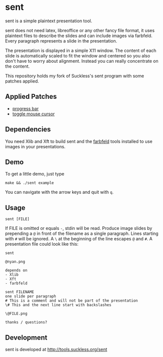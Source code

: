 # sent

sent is a simple plaintext presentation tool.

sent does not need latex, libreoffice or any other fancy file format, it uses
plaintext files to describe the slides and can include images via farbfeld.
Every paragraph represents a slide in the presentation.

The presentation is displayed in a simple X11 window. The content of each slide
is automatically scaled to fit the window and centered so you also don't have to
worry about alignment. Instead you can really concentrate on the content.

This repository holds my fork of Suckless's sent program with some patches applied.

## Applied Patches

- [progress bar](https://tools.suckless.org/sent/patches/progress-bar/)
- [toggle mouse cursor](https://tools.suckless.org/sent/patches/toggle_cursor/)

## Dependencies

You need Xlib and Xft to build sent and the [farbfeld](https://tools.suckless.org/farbfeld/) tools installed to use
images in your presentations.

## Demo

To get a little demo, just type

	make && ./sent example

You can navigate with the arrow keys and quit with `q`.


## Usage

	sent [FILE]

If FILE is omitted or equals `-`, stdin will be read. Produce image slides by
prepending a `@` in front of the filename as a single paragraph. Lines starting
with `#` will be ignored. A `\` at the beginning of the line escapes `@` and
`#`. A presentation file could look like this:

	sent
	
	@nyan.png
	
	depends on
	- Xlib
	- Xft
	- farbfeld
	
	sent FILENAME
	one slide per paragraph
	# This is a comment and will not be part of the presentation
	\# This and the next line start with backslashes
	
	\@FILE.png
	
	thanks / questions?


## Development

sent is developed at http://tools.suckless.org/sent
